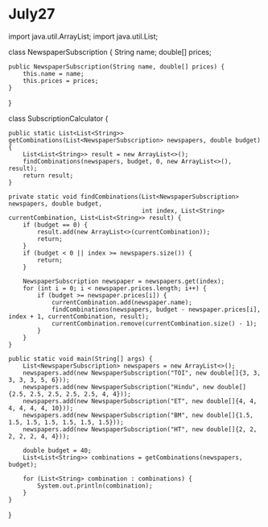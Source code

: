 # July27
import java.util.ArrayList;
import java.util.List;

class NewspaperSubscription {
    String name;
    double[] prices;

    public NewspaperSubscription(String name, double[] prices) {
        this.name = name;
        this.prices = prices;
    }
}

class SubscriptionCalculator {

    public static List<List<String>> getCombinations(List<NewspaperSubscription> newspapers, double budget) {
        List<List<String>> result = new ArrayList<>();
        findCombinations(newspapers, budget, 0, new ArrayList<>(), result);
        return result;
    }

    private static void findCombinations(List<NewspaperSubscription> newspapers, double budget,
                                         int index, List<String> currentCombination, List<List<String>> result) {
        if (budget == 0) {
            result.add(new ArrayList<>(currentCombination));
            return;
        }
        if (budget < 0 || index >= newspapers.size()) {
            return;
        }

        NewspaperSubscription newspaper = newspapers.get(index);
        for (int i = 0; i < newspaper.prices.length; i++) {
            if (budget >= newspaper.prices[i]) {
                currentCombination.add(newspaper.name);
                findCombinations(newspapers, budget - newspaper.prices[i], index + 1, currentCombination, result);
                currentCombination.remove(currentCombination.size() - 1);
            }
        }
    }

    public static void main(String[] args) {
        List<NewspaperSubscription> newspapers = new ArrayList<>();
        newspapers.add(new NewspaperSubscription("TOI", new double[]{3, 3, 3, 3, 3, 5, 6}));
        newspapers.add(new NewspaperSubscription("Hindu", new double[]{2.5, 2.5, 2.5, 2.5, 2.5, 4, 4}));
        newspapers.add(new NewspaperSubscription("ET", new double[]{4, 4, 4, 4, 4, 4, 10}));
        newspapers.add(new NewspaperSubscription("BM", new double[]{1.5, 1.5, 1.5, 1.5, 1.5, 1.5, 1.5}));
        newspapers.add(new NewspaperSubscription("HT", new double[]{2, 2, 2, 2, 2, 4, 4}));

        double budget = 40;
        List<List<String>> combinations = getCombinations(newspapers, budget);

        for (List<String> combination : combinations) {
            System.out.println(combination);
        }
    }
}
